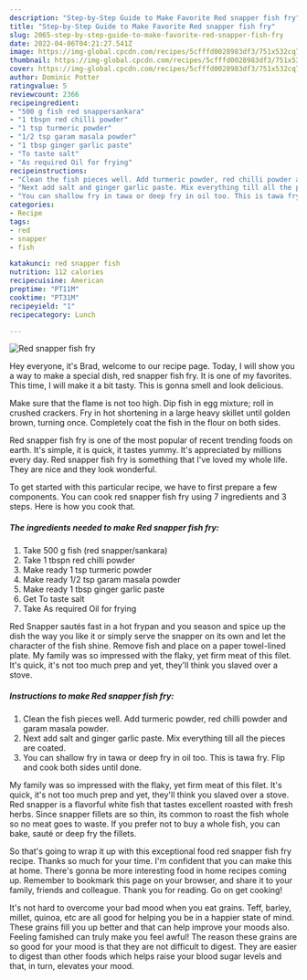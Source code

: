 ```yaml
---
description: "Step-by-Step Guide to Make Favorite Red snapper fish fry"
title: "Step-by-Step Guide to Make Favorite Red snapper fish fry"
slug: 2065-step-by-step-guide-to-make-favorite-red-snapper-fish-fry
date: 2022-04-06T04:21:27.541Z
image: https://img-global.cpcdn.com/recipes/5cfffd0028983df3/751x532cq70/red-snapper-fish-fry-recipe-main-photo.jpg
thumbnail: https://img-global.cpcdn.com/recipes/5cfffd0028983df3/751x532cq70/red-snapper-fish-fry-recipe-main-photo.jpg
cover: https://img-global.cpcdn.com/recipes/5cfffd0028983df3/751x532cq70/red-snapper-fish-fry-recipe-main-photo.jpg
author: Dominic Potter
ratingvalue: 5
reviewcount: 2366
recipeingredient:
- "500 g fish red snappersankara"
- "1 tbspn red chilli powder"
- "1 tsp turmeric powder"
- "1/2 tsp garam masala powder"
- "1 tbsp ginger garlic paste"
- "To taste salt"
- "As required Oil for frying"
recipeinstructions:
- "Clean the fish pieces well. Add turmeric powder, red chilli powder and garam masala powder."
- "Next add salt and ginger garlic paste. Mix everything till all the pieces are coated."
- "You can shallow fry in tawa or deep fry in oil too. This is tawa fry. Flip and cook both sides until done."
categories:
- Recipe
tags:
- red
- snapper
- fish

katakunci: red snapper fish 
nutrition: 112 calories
recipecuisine: American
preptime: "PT11M"
cooktime: "PT31M"
recipeyield: "1"
recipecategory: Lunch

---
```



![Red snapper fish fry](https://img-global.cpcdn.com/recipes/5cfffd0028983df3/751x532cq70/red-snapper-fish-fry-recipe-main-photo.jpg)

Hey everyone, it's Brad, welcome to our recipe page. Today, I will show you a way to make a special dish, red snapper fish fry. It is one of my favorites. This time, I will make it a bit tasty. This is gonna smell and look delicious.

Make sure that the flame is not too high. Dip fish in egg mixture; roll in crushed crackers. Fry in hot shortening in a large heavy skillet until golden brown, turning once. Completely coat the fish in the flour on both sides.

Red snapper fish fry is one of the most popular of recent trending foods on earth. It's simple, it is quick, it tastes yummy. It's appreciated by millions every day. Red snapper fish fry is something that I've loved my whole life. They are nice and they look wonderful.


To get started with this particular recipe, we have to first prepare a few components. You can cook red snapper fish fry using 7 ingredients and 3 steps. Here is how you cook that.

<!--inarticleads1-->

##### The ingredients needed to make Red snapper fish fry:

1. Take 500 g fish (red snapper/sankara)
1. Take 1 tbspn red chilli powder
1. Make ready 1 tsp turmeric powder
1. Make ready 1/2 tsp garam masala powder
1. Make ready 1 tbsp ginger garlic paste
1. Get To taste salt
1. Take As required Oil for frying


Red Snapper sautés fast in a hot frypan and you season and spice up the dish the way you like it or simply serve the snapper on its own and let the character of the fish shine. Remove fish and place on a paper towel-lined plate. My family was so impressed with the flaky, yet firm meat of this filet. It&#39;s quick, it&#39;s not too much prep and yet, they&#39;ll think you slaved over a stove. 

<!--inarticleads2-->

##### Instructions to make Red snapper fish fry:

1. Clean the fish pieces well. Add turmeric powder, red chilli powder and garam masala powder.
1. Next add salt and ginger garlic paste. Mix everything till all the pieces are coated.
1. You can shallow fry in tawa or deep fry in oil too. This is tawa fry. Flip and cook both sides until done.


My family was so impressed with the flaky, yet firm meat of this filet. It&#39;s quick, it&#39;s not too much prep and yet, they&#39;ll think you slaved over a stove. Red snapper is a flavorful white fish that tastes excellent roasted with fresh herbs. Since snapper fillets are so thin, its common to roast the fish whole so no meat goes to waste. If you prefer not to buy a whole fish, you can bake, sauté or deep fry the fillets. 

So that's going to wrap it up with this exceptional food red snapper fish fry recipe. Thanks so much for your time. I'm confident that you can make this at home. There's gonna be more interesting food in home recipes coming up. Remember to bookmark this page on your browser, and share it to your family, friends and colleague. Thank you for reading. Go on get cooking!

It's not hard to overcome your bad mood when you eat grains. Teff, barley, millet, quinoa, etc are all good for helping you be in a happier state of mind. These grains fill you up better and that can help improve your moods also. Feeling famished can truly make you feel awful! The reason these grains are so good for your mood is that they are not difficult to digest. They are easier to digest than other foods which helps raise your blood sugar levels and that, in turn, elevates your mood.
